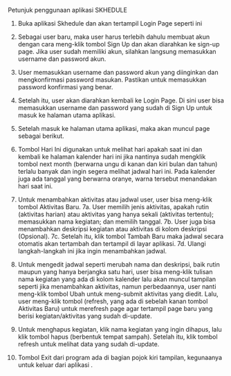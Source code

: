 Petunjuk penggunaan aplikasi SKHEDULE
1. Buka aplikasi Skhedule dan akan tertampil Login Page seperti ini
 
2. Sebagai user baru, maka user harus terlebih dahulu membuat akun dengan cara meng-klik tombol Sign Up dan akan diarahkan ke sign-up page. Jika user sudah memiliki akun, silahkan langsung memasukkan username dan password akun.
 
3. User memasukkan username dan password akun yang diinginkan dan mengkonfirmasi password masukan. Pastikan untuk memasukkan password konfirmasi yang benar.
4. Setelah itu, user akan diarahkan kembali ke Login Page. Di sini user bisa memasukkan username dan password yang sudah di Sign Up untuk masuk ke halaman utama aplikasi.
5. Setelah masuk ke halaman utama aplikasi, maka akan muncul page sebagai berikut.
 
6. Tombol   Hari Ini digunakan untuk melihat hari apakah saat ini dan kembali ke halaman kalender hari ini jika nantinya sudah mengklik tombol next month (berwarna ungu di kanan dan kiri bulan dan tahun) terlalu banyak dan ingin segera melihat jadwal hari ini. Pada kalender juga ada tanggal yang berwarna oranye, warna tersebut menandakan hari saat ini.
7. Untuk menambahkan aktivitas atau jadwal user, user bisa meng-klik tombol   Aktivitas Baru.
7a. User memilih jenis aktivitas, apakah rutin (aktivitas harian) atau aktivitas yang hanya sekali (aktivitas tertentu); memasukkan nama kegiatan; dan memilih tanggal. 
7b. User juga bisa menambahkan deskripsi kegiatan atau aktivitas di kolom deskripsi (Opsional).
7c. Setelah itu, klik tombol Tambah Baru maka jadwal secara otomatis akan tertambah dan tertampil di layar aplikasi.
7d. Ulangi langkah-langkah ini jika ingin menambahkan jadwal.
8. Untuk mengedit jadwal seperti merubah nama dan deskripsi, baik rutin maupun yang hanya berjangka satu hari, user bisa meng-klik tulisan nama kegiatan yang ada di kolom kalender lalu akan muncul tampilan seperti jika menambahkan aktivitas, namun perbedaannya, user nanti meng-klik tombol Ubah untuk meng-submit aktivitas yang diedit. Lalu, user meng-klik tombol   (refresh, yang ada di sebelah kanan tombol Aktivitas Baru) untuk merefresh page agar tertampil page baru yang berisi kegiatan/aktivitas yang sudah di-update.
9. Untuk menghapus kegiatan, klik nama kegiatan yang ingin dihapus, lalu klik tombol hapus (berbentuk tempat sampah). Setelah itu, klik tombol refresh untuk melihat data yang sudah di-update.
10.   Tombol Exit dari program ada di bagian pojok kiri tampilan, kegunaanya untuk keluar dari aplikasi .
